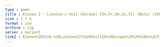 ```yaml
---
type : game
title : Klonoa 2 - Lunatea's Veil (Europe) (En,Fr,De,Es,It) (Beta) (2001-09-20)
size : 1.7 G
format : iso
archive : zip
server : myrient
link2 : Klonoa%202%20-%20Lunatea%27s%20Veil%20%28Europe%29%20%28En%2CFr%2CDe%2CEs%2CIt%29%20%28Beta%29%20%282001-09-20%29
---
```

